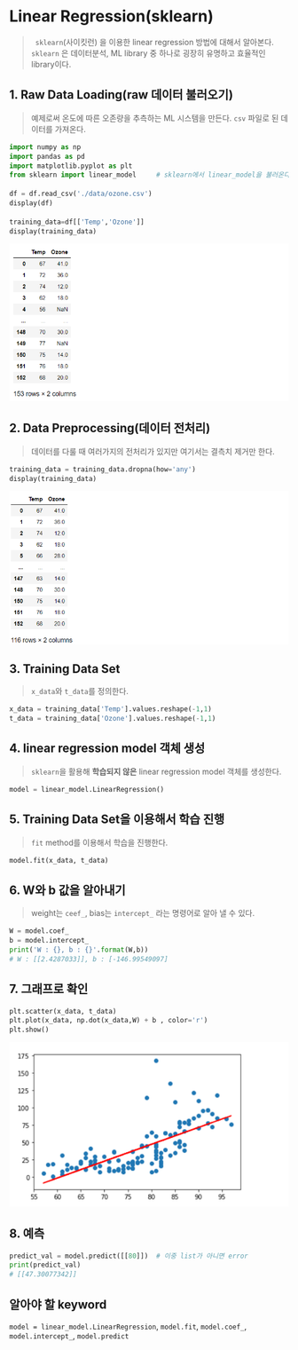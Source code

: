 # Linear Regression(sklearn)

> ` sklearn`(사이킷런) 을 이용한 linear regression 방법에 대해서 알아본다. `sklearn` 은 데이터분석, ML library 중 하나로 굉장히 유명하고 효율적인 library이다.



## 1. Raw Data Loading(raw 데이터 불러오기)

> 예제로써 온도에 따른 오존량을 추측하는 ML 시스템을 만든다.  `csv` 파일로 된 데이터를 가져온다.

```python
import numpy as np
import pandas as pd
import matplotlib.pyplot as plt
from sklearn import linear_model     # sklearn에서 linear_model을 불러온다.

df = df.read_csv('./data/ozone.csv')
display(df)

training_data=df[['Temp','Ozone']]
display(training_data)
```

![image-20200926031405480](markdown-images/image-20200926031405480.png)



## 2. Data Preprocessing(데이터 전처리)

> 데이터를 다룰 때 여러가지의 전처리가 있지만 여기서는 결측치 제거만 한다.

```python
training_data = training_data.dropna(how='any')
display(training_data)
```

![s](markdown-images/image-20200926031905552.png)



## 3. Training Data Set

> `x_data`와 `t_data`를 정의한다.

```python
x_data = training_data['Temp'].values.reshape(-1,1)
t_data = training_data['Ozone'].values.reshape(-1,1)
```



## 4. linear regression model 객체 생성

> `sklearn`을 활용해 **학습되지 않은** linear regression model 객체를 생성한다.

```python
model = linear_model.LinearRegression()
```



## 5. Training Data Set을 이용해서 학습 진행

>`fit` method를 이용해서 학습을 진행한다.

```python
model.fit(x_data, t_data)
```



## 6. W와 b 값을 알아내기

> weight는 `ceef_`, bias는 `intercept_` 라는 명령어로 알아 낼 수 있다.

```python
W = model.coef_
b = model.intercept_
print('W : {}, b : {}'.format(W,b))
# W : [[2.4287033]], b : [-146.99549097]
```



## 7. 그래프로 확인

```python
plt.scatter(x_data, t_data)
plt.plot(x_data, np.dot(x_data,W) + b , color='r')
plt.show()
```

![image-20200928010603728](markdown-images/image-20200928010603728.png)



## 8. 예측

```python
predict_val = model.predict([[80]])  # 이중 list가 아니면 error
print(predict_val)  
# [[47.30077342]]
```





## 알아야 할 keyword

`model = linear_model.LinearRegression`, `model.fit`, `model.coef_`, `model.intercept_`, `model.predict`
